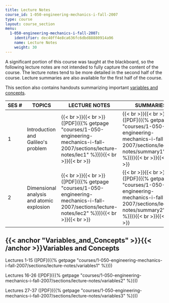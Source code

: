 ```yaml
---
title: Lecture Notes
course_id: 1-050-engineering-mechanics-i-fall-2007
type: course
layout: course_section
menu:
  1-050-engineering-mechanics-i-fall-2007:
    identifier: dec40ff4e8ca636fc6dbd88880914a96
    name: Lecture Notes
    weight: 30
---
```


A significant portion of this course was taught at the blackboard, so the following lecture notes are not intended to fully capture the content of the course. The lecture notes tend to be more detailed in the second half of the course. Lecture summaries are also available for the first half of the course.

This section also contains handouts summarizing important [variables and concepts](#Variables_and_Concepts).

| SES # | TOPICS | LECTURE NOTES | SUMMARIES |
| --- | --- | --- | --- |
| 1 | Introduction and Galileo's problem | {{< br >}}{{< br >}}([PDF]({{% getpage "courses/1-050-engineering-mechanics-i-fall-2007/sections/lecture-notes/lec1" %}})){{< br >}}{{< br >}} | {{< br >}}{{< br >}}([PDF]({{% getpage "courses/1-050-engineering-mechanics-i-fall-2007/sections/lecture-notes/summary1" %}})){{< br >}}{{< br >}} |
| 2 | Dimensional analysis and atomic explosion | {{< br >}}{{< br >}}([PDF]({{% getpage "courses/1-050-engineering-mechanics-i-fall-2007/sections/lecture-notes/lec2" %}})){{< br >}}{{< br >}} | {{< br >}}{{< br >}}([PDF]({{% getpage "courses/1-050-engineering-mechanics-i-fall-2007/sections/lecture-notes/summary2" %}})){{< br >}}{{< br >}} |

{{< anchor "Variables_and_Concepts" >}}{{< /anchor >}}Variables and Concepts
----------------------------------------------------------------------------

Lectures 1-15 ([PDF]({{% getpage "courses/1-050-engineering-mechanics-i-fall-2007/sections/lecture-notes/variables1" %}}))

Lectures 16-26 ([PDF]({{% getpage "courses/1-050-engineering-mechanics-i-fall-2007/sections/lecture-notes/variables2" %}}))

Lectures 27-37 ([PDF]({{% getpage "courses/1-050-engineering-mechanics-i-fall-2007/sections/lecture-notes/variables3" %}}))